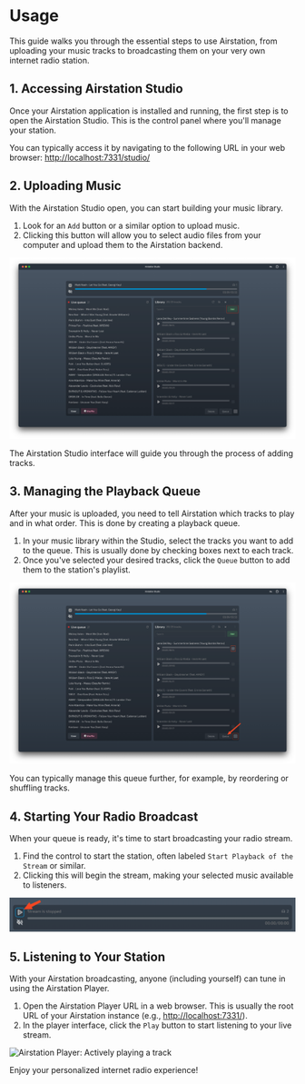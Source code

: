 # Usage

This guide walks you through the essential steps to use Airstation, from uploading your music tracks to broadcasting them on your very own internet radio station.

## 1. Accessing Airstation Studio

Once your Airstation application is installed and running, the first step is to open the Airstation Studio. This is the control panel where you'll manage your station.

You can typically access it by navigating to the following URL in your web browser:
[http://localhost:7331/studio/](http://localhost:7331/studio/) 

## 2. Uploading Music

With the Airstation Studio open, you can start building your music library.
1.  Look for an `Add` button or a similar option to upload music.
2.  Clicking this button will allow you to select audio files from your computer and upload them to the Airstation backend.

<img src="./images/screenshot04.png" alt="Airstation Studio: Uploading music tracks"/>

The Airstation Studio interface will guide you through the process of adding tracks.

## 3. Managing the Playback Queue

After your music is uploaded, you need to tell Airstation which tracks to play and in what order. This is done by creating a playback queue.
1.  In your music library within the Studio, select the tracks you want to add to the queue. This is usually done by checking boxes next to each track.
2.  Once you've selected your desired tracks, click the `Queue` button to add them to the station's playlist.

<img src="./images/screenshot05.png" alt="Airstation Studio: Selecting tracks and adding to queue"/>

You can typically manage this queue further, for example, by reordering or shuffling tracks.

## 4. Starting Your Radio Broadcast

When your queue is ready, it's time to start broadcasting your radio stream.
1.  Find the control to start the station, often labeled `Start Playback of the Stream` or similar.
2.  Clicking this will begin the stream, making your selected music available to listeners.

<img src="./images/screenshot06.png" alt="Airstation Studio: Starting the radio stream"/>

## 5. Listening to Your Station

With your Airstation broadcasting, anyone (including yourself) can tune in using the Airstation Player.
1.  Open the Airstation Player URL in a web browser. This is usually the root URL of your Airstation instance (e.g., [http://localhost:7331/](http://localhost:7331/)).
2.  In the player interface, click the `Play` button to start listening to your live stream.

<img src="./images/playing.gif" alt="Airstation Player: Actively playing a track"/>

Enjoy your personalized internet radio experience!